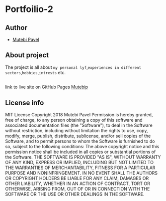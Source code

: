 # Portfoilio-2
 ## Author
- [Mutebi Pavel](https://github.com/Mutebip)
 ## About project
The project is all about `my personal lyf`,`experiences in different sectors`,`hobbies`,`intrests` etc.
##
  link to live site on GitHub Pages [Mutebip](https://github.com/Mutebip/Portfoilio-2.git)
  ## License info
MIT License
 Copyright 2018 Mutebi Pavel
 Permission is hereby granted, free of charge, to any person obtaining a copy of this software and
associated documentation files (the "Software"), to deal in the Software without restriction,
including without limitation the rights to use, copy, modify, merge, publish, distribute, sublicense,
and/or sell copies of the Software, and to permit persons to whom the Software is furnished to do so,
subject to the following conditions:
 The above copyright notice and this permission notice shall be included in all copies or substantial portions of the Software.
THE SOFTWARE IS PROVIDED "AS IS", WITHOUT WARRANTY OF ANY KIND, EXPRESS OR IMPLIED, INCLUDING BUT NOT LIMITED TO THE WARRANTIES
OF MERCHANTABILITY, FITNESS FOR A PARTICULAR PURPOSE AND NONINFRINGEMENT. IN NO EVENT SHALL THE AUTHORS OR COPYRIGHT HOLDERS
BE LIABLE FOR ANY CLAIM, DAMAGES OR OTHER LIABILITY, WHETHER IN AN ACTION OF CONTRACT, TORT OR OTHERWISE, ARISING FROM,
OUT OF OR IN CONNECTION WITH THE SOFTWARE OR THE USE OR OTHER DEALINGS IN THE SOFTWARE.
